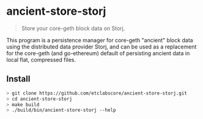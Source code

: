 # ancient-store-storj
> Store your core-geth block data on Storj.

This program is a persistence manager for core-geth "ancient" block data using the distributed data provider Storj,
and can be used as a replacement for the core-geth (and go-ethereum) default of persisting ancient data in local flat, compressed files.

## Install

```sh
> git clone https://github.com/etclabscore/ancient-store-storj.git
> cd ancient-store-storj
> make build
> ./build/bin/ancient-store-storj --help
```



